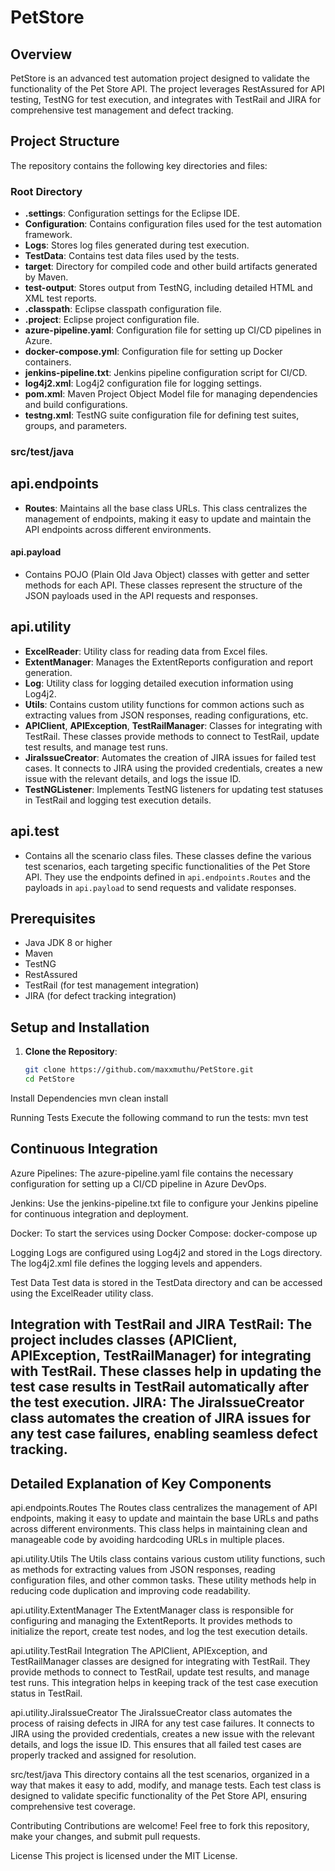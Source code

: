# PetStore

## Overview
PetStore is an advanced test automation project designed to validate the functionality of the Pet Store API. The project leverages RestAssured for API testing, TestNG for test execution, and integrates with TestRail and JIRA for comprehensive test management and defect tracking.

## Project Structure
The repository contains the following key directories and files:

### Root Directory
- **.settings**: Configuration settings for the Eclipse IDE.
- **Configuration**: Contains configuration files used for the test automation framework.
- **Logs**: Stores log files generated during test execution.
- **TestData**: Contains test data files used by the tests.
- **target**: Directory for compiled code and other build artifacts generated by Maven.
- **test-output**: Stores output from TestNG, including detailed HTML and XML test reports.
- **.classpath**: Eclipse classpath configuration file.
- **.project**: Eclipse project configuration file.
- **azure-pipeline.yaml**: Configuration file for setting up CI/CD pipelines in Azure.
- **docker-compose.yml**: Configuration file for setting up Docker containers.
- **jenkins-pipeline.txt**: Jenkins pipeline configuration script for CI/CD.
- **log4j2.xml**: Log4j2 configuration file for logging settings.
- **pom.xml**: Maven Project Object Model file for managing dependencies and build configurations.
- **testng.xml**: TestNG suite configuration file for defining test suites, groups, and parameters.

### src/test/java
## api.endpoints

- **Routes**: Maintains all the base class URLs. This class centralizes the management of endpoints, making it easy to update and maintain the API endpoints across different environments.

#### api.payload

- Contains POJO (Plain Old Java Object) classes with getter and setter methods for each API. These classes represent the structure of the JSON payloads used in the API requests and responses.

## api.utility

- **ExcelReader**: Utility class for reading data from Excel files.
- **ExtentManager**: Manages the ExtentReports configuration and report generation.
- **Log**: Utility class for logging detailed execution information using Log4j2.
- **Utils**: Contains custom utility functions for common actions such as extracting values from JSON responses, reading configurations, etc.
- **APIClient**, **APIException**, **TestRailManager**: Classes for integrating with TestRail. These classes provide methods to connect to TestRail, update test results, and manage test runs.
- **JiraIssueCreator**: Automates the creation of JIRA issues for failed test cases. It connects to JIRA using the provided credentials, creates a new issue with the relevant details, and logs the issue ID.
- **TestNGListener**: Implements TestNG listeners for updating test statuses in TestRail and logging test execution details.

## api.test
- Contains all the scenario class files. These classes define the various test scenarios, each targeting specific functionalities of the Pet Store API. They use the endpoints defined in `api.endpoints.Routes` and the payloads in `api.payload` to send requests and validate responses.

## Prerequisites
- Java JDK 8 or higher
- Maven
- TestNG
- RestAssured
- TestRail (for test management integration)
- JIRA (for defect tracking integration)

## Setup and Installation

1. **Clone the Repository**:
   ```sh
   git clone https://github.com/maxxmuthu/PetStore.git
   cd PetStore
   
Install Dependencies mvn clean install

Running Tests Execute the following command to run the tests: 
mvn test

## Continuous Integration
 Azure Pipelines: The azure-pipeline.yaml file contains the necessary configuration for setting up a CI/CD pipeline in Azure DevOps.

 Jenkins: Use the jenkins-pipeline.txt file to configure your Jenkins pipeline for continuous integration and deployment.

 Docker: To start the services using Docker Compose: docker-compose up

 Logging Logs are configured using Log4j2 and stored in the Logs directory. The log4j2.xml file defines the logging levels and appenders.

 Test Data Test data is stored in the TestData directory and can be accessed using the ExcelReader utility class.

## Integration with TestRail and JIRA TestRail: The project includes classes (APIClient, APIException, TestRailManager) for integrating with TestRail. These classes help in updating the test case results in TestRail automatically after the test execution. JIRA: The JiraIssueCreator class automates the creation of JIRA issues for any test case failures, enabling seamless defect tracking.

## Detailed Explanation of Key Components
api.endpoints.Routes
The Routes class centralizes the management of API endpoints, making it easy to update and maintain the base URLs and paths across different environments. This class helps in maintaining clean and manageable code by avoiding hardcoding URLs in multiple places.

api.utility.Utils
The Utils class contains various custom utility functions, such as methods for extracting values from JSON responses, reading configuration files, and other common tasks. These utility methods help in reducing code duplication and improving code readability.

api.utility.ExtentManager
The ExtentManager class is responsible for configuring and managing the ExtentReports. It provides methods to initialize the report, create test nodes, and log the test execution details.

api.utility.TestRail Integration
The APIClient, APIException, and TestRailManager classes are designed for integrating with TestRail. They provide methods to connect to TestRail, update test results, and manage test runs. This integration helps in keeping track of the test case execution status in TestRail.

api.utility.JiraIssueCreator
The JiraIssueCreator class automates the process of raising defects in JIRA for any test case failures. It connects to JIRA using the provided credentials, creates a new issue with the relevant details, and logs the issue ID. This ensures that all failed test cases are properly tracked and assigned for resolution.

src/test/java
This directory contains all the test scenarios, organized in a way that makes it easy to add, modify, and manage tests. Each test class is designed to validate specific functionality of the Pet Store API, ensuring comprehensive test coverage.

Contributing
Contributions are welcome! Feel free to fork this repository, make your changes, and submit pull requests.

License
This project is licensed under the MIT License.
